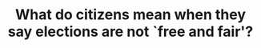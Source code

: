 ---
title: "What do citizens mean when they say elections are not `free and fair'?"
excerpt:

collection: workinprogress
---